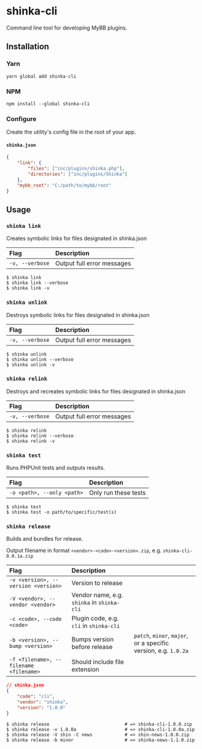 # shinka-cli

Command line tool for developing MyBB plugins.

## Installation

### Yarn

```shell
yarn global add shinka-cli
```

### NPM

```shell
npm install --global shinka-cli
```

### Configure

Create the utility's config file in the root of your app.

#### `shinka.json`

```json
{
    "link": {
        "files": ["inc/plugins/shinka.php"],
        "directories": ["inc/plugins/Shinka"]
    },
    "mybb_root": "C:/path/to/mybb/root"
}
```

## Usage

### `shinka link`

Creates symbolic links for files designated in shinka.json

| Flag            | Description                |
| :-------------- | :------------------------- |
| `-v, --verbose` | Output full error messages |

```shell
$ shinka link
$ shinka link --verbose
$ shinka link -v
```

### `shinka unlink`

Destroys symbolic links for files designated in shinka.json

| Flag            | Description                |
| :-------------- | :------------------------- |
| `-v, --verbose` | Output full error messages |

```shell
$ shinka unlink
$ shinka unlink --verbose
$ shinka unlink -v
```

### `shinka relink`

Destroys and recreates symbolic links for files designated in shinka.json

| Flag            | Description                |
| :-------------- | :------------------------- |
| `-v, --verbose` | Output full error messages |

```shell
$ shinka relink
$ shinka relink --verbose
$ shinka relink -v
```

### `shinka test`

Runs PHPUnit tests and outputs results.

| Flag                       | Description          |
| :------------------------- | :------------------- |
| `-o <path>, --only <path>` | Only run these tests |

```shell
$ shinka test
$ shinka test -o path/to/specific/test(s)
```

### `shinka release`

Builds and bundles for release.

Output filename in format `<vendor>-<code>-<version>.zip`, e.g. `shinka-cli-0.0.1a.zip`

| Flag                                   | Description                                |                                                                 |
| :------------------------------------- | :----------------------------------------- | :-------------------------------------------------------------- |
| `-v <version>, --version <version>`    | Version to release                         |
| `-V <vendor>, --vendor <vendor>`       | Vendor name, e.g. `shinka` in `shinka-cli` |
| `-c <code>, --code <code>`             | Plugin code, e.g. `cli` in `shinka-cli`    |
| `-b <version>, --bump <version>`       | Bumps version before release               | `patch`, `minor`, `major`, or a specific version, e.g. `1.0.2a` |
| `-f <filename>, --filename <filename>` | Should include file extension              |

```json
// shinka.json
{
    "code": "cli",
    "vendor": "shinka",
    "version": "1.0.0"
}
```

```shell
$ shinka release                            # => shinka-cli-1.0.0.zip
$ shinka release -v 1.0.0a                  # => shinka-cli-1.0.0a.zip
$ shinka release -V shin -C news            # => shin-news-1.0.0.zip
$ shinka release -b minor                   # => shinka-news-1.1.0.zip
```
